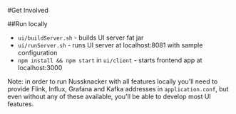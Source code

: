 #Get Involved

##Run locally
* `ui/buildServer.sh` - builds UI server fat jar
* `ui/runServer.sh` - runs UI server at localhost:8081 with sample configuration
* `npm install && npm start` in `ui/client` - starts frontend app at localhost:3000

Note: in order to run Nussknacker with all features locally you'll need to provide Flink, Influx, Grafana and Kafka addresses in `application.conf`, but even without any of these available, you'll be able to develop most UI features.